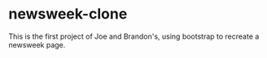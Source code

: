 # newsweek-clone
This is the first project of Joe and Brandon's, using bootstrap to recreate a newsweek page.

